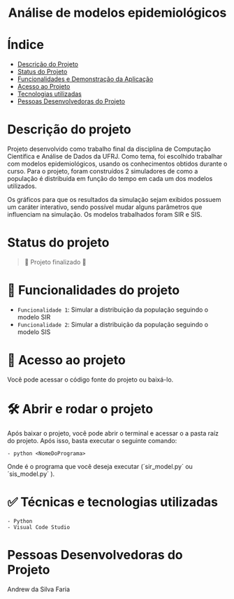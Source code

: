 <h1 align="center"> Análise de modelos epidemiológicos </h1> 

# Índice 

* [Descrição do Projeto](#descrição-do-projeto)
* [Status do Projeto](#status-do-Projeto)
* [Funcionalidades e Demonstração da Aplicação](#funcionalidades-e-demonstração-da-aplicação)
* [Acesso ao Projeto](#acesso-ao-projeto)
* [Tecnologias utilizadas](#tecnologias-utilizadas)
* [Pessoas Desenvolvedoras do Projeto](#pessoas-desenvolvedoras)

# Descrição do projeto 

Projeto desenvolvido como trabalho final da disciplina de Computação Científica e Análise de Dados da UFRJ. Como tema, foi escolhido trabalhar com modelos epidemiológicos, usando os conhecimentos obtidos durante o curso. Para o projeto, foram construídos 2 simuladores de como a população é distribuída em função do tempo em cada um dos modelos utilizados.

Os gráficos para que os resultados da simulação sejam exibidos possuem um caráter interativo, sendo possível mudar alguns parâmetros que influenciam na simulação.
Os modelos trabalhados foram SIR e SIS.

# Status do projeto
> :construction: Projeto finalizado :construction:

# :hammer: Funcionalidades do projeto

- `Funcionalidade 1`: Simular a distribuição da população seguindo o modelo SIR
- `Funcionalidade 2`: Simular a distribuição da população seguindo o modelo SIS

# 📁 Acesso ao projeto

Você pode acessar o código fonte do projeto ou baixá-lo.

# 🛠️ Abrir e rodar o projeto

Após baixar o projeto, você pode abrir o terminal e acessar o a pasta raíz do projeto. Após isso, basta executar o seguinte comando:

	- python <NomeDoPrograma>

Onde <NomeDoPrograma> é o programa que você deseja executar (´sir_model.py´ ou ´sis_model.py´ ).


# ✅ Técnicas e tecnologias utilizadas

    - Python 
    - Visual Code Studio

# Pessoas Desenvolvedoras do Projeto

Andrew da Silva Faria
